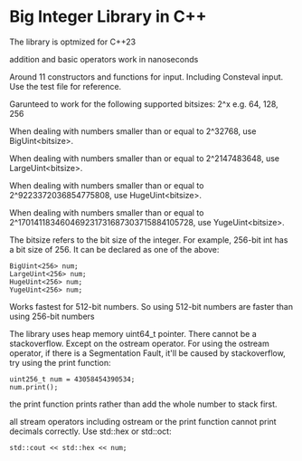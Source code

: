 # Big Integer Library in C++

The library is optmized for C++23

addition and basic operators work in nanoseconds

Around 11 constructors and functions for input. Including Consteval input. Use the test file for reference.

Garunteed to work for the following supported bitsizes: 2^x     e.g. 64, 128, 256

When dealing with numbers smaller than or equal to 2^32768, use BigUint\<bitsize\>.

When dealing with numbers smaller than or equal to 2^2147483648, use LargeUint\<bitsize\>.

When dealing with numbers smaller than or equal to 2^9223372036854775808, use HugeUint\<bitsize\>.

When dealing with numbers smaller than or equal to 2^170141183460469231731687303715884105728, use YugeUint\<bitsize\>.

The bitsize refers to the bit size of the integer. For example, 256-bit int has a bit size of 256. It can be declared as one of the above:

```
BigUint<256> num;
LargeUint<256> num;
HugeUint<256> num;
YugeUint<256> num;
```

Works fastest for 512-bit numbers. So using 512-bit numbers are faster than using 256-bit numbers


The library uses heap memory uint64_t pointer. There cannot be a stackoverflow. Except on the ostream operator. For using the ostream operator, if there is a Segmentation Fault, it'll be caused by stackoverflow, try using the print function:
```
uint256_t num = 43058454390534;
num.print();
```

the print function prints rather than add the whole number to stack first.




all stream operators including ostream or the print function cannot print decimals correctly. Use std::hex or std::oct:
```
std::cout << std::hex << num;
```
